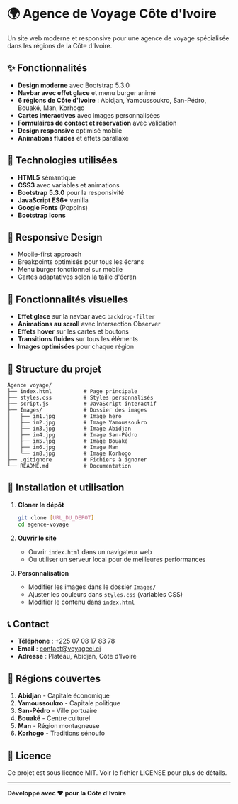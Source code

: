 # 🌍 Agence de Voyage Côte d'Ivoire

Un site web moderne et responsive pour une agence de voyage spécialisée dans les régions de la Côte d'Ivoire.

## ✨ Fonctionnalités

- **Design moderne** avec Bootstrap 5.3.0
- **Navbar avec effet glace** et menu burger animé
- **6 régions de Côte d'Ivoire** : Abidjan, Yamoussoukro, San-Pédro, Bouaké, Man, Korhogo
- **Cartes interactives** avec images personnalisées
- **Formulaires de contact et réservation** avec validation
- **Design responsive** optimisé mobile
- **Animations fluides** et effets parallaxe

## 🚀 Technologies utilisées

- **HTML5** sémantique
- **CSS3** avec variables et animations
- **Bootstrap 5.3.0** pour la responsivité
- **JavaScript ES6+** vanilla
- **Google Fonts** (Poppins)
- **Bootstrap Icons**

## 📱 Responsive Design

- Mobile-first approach
- Breakpoints optimisés pour tous les écrans
- Menu burger fonctionnel sur mobile
- Cartes adaptatives selon la taille d'écran

## 🎨 Fonctionnalités visuelles

- **Effet glace** sur la navbar avec `backdrop-filter`
- **Animations au scroll** avec Intersection Observer
- **Effets hover** sur les cartes et boutons
- **Transitions fluides** sur tous les éléments
- **Images optimisées** pour chaque région

## 📁 Structure du projet

```
Agence voyage/
├── index.html          # Page principale
├── styles.css          # Styles personnalisés
├── script.js           # JavaScript interactif
├── Images/             # Dossier des images
│   ├── im1.jpg         # Image hero
│   ├── im2.jpg         # Image Yamoussoukro
│   ├── im3.jpg         # Image Abidjan
│   ├── im4.jpg         # Image San-Pédro
│   ├── im5.jpg         # Image Bouaké
│   ├── im6.jpg         # Image Man
│   └── im8.jpg         # Image Korhogo
├── .gitignore          # Fichiers à ignorer
└── README.md           # Documentation
```

## 🚀 Installation et utilisation

1. **Cloner le dépôt**
   ```bash
   git clone [URL_DU_DEPOT]
   cd agence-voyage
   ```

2. **Ouvrir le site**
   - Ouvrir `index.html` dans un navigateur web
   - Ou utiliser un serveur local pour de meilleures performances

3. **Personnalisation**
   - Modifier les images dans le dossier `Images/`
   - Ajuster les couleurs dans `styles.css` (variables CSS)
   - Modifier le contenu dans `index.html`

## 📞 Contact

- **Téléphone** : +225 07 08 17 83 78
- **Email** : contact@voyageci.ci
- **Adresse** : Plateau, Abidjan, Côte d'Ivoire

## 🎯 Régions couvertes

1. **Abidjan** - Capitale économique
2. **Yamoussoukro** - Capitale politique
3. **San-Pédro** - Ville portuaire
4. **Bouaké** - Centre culturel
5. **Man** - Région montagneuse
6. **Korhogo** - Traditions sénoufo

## 📄 Licence

Ce projet est sous licence MIT. Voir le fichier LICENSE pour plus de détails.

---

**Développé avec ❤️ pour la Côte d'Ivoire**
